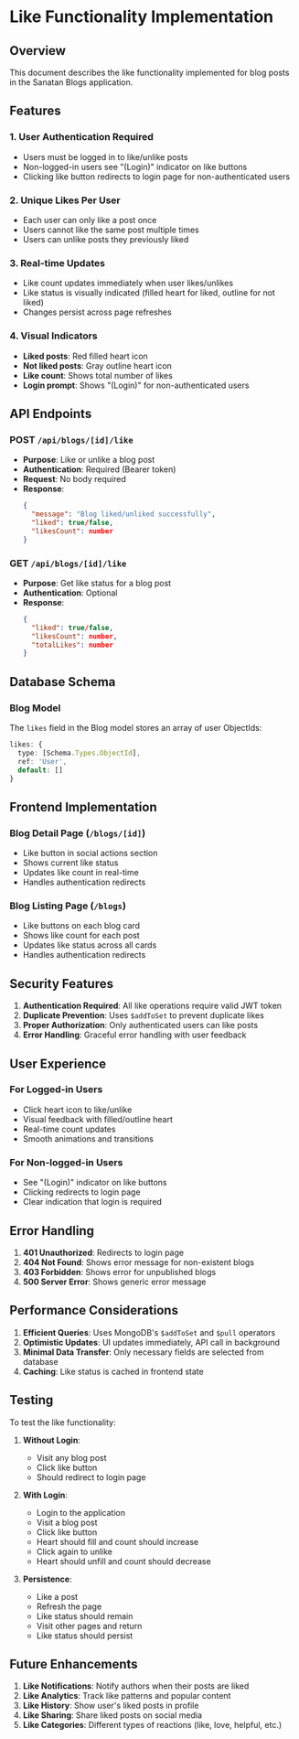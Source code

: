 # Like Functionality Implementation

## Overview
This document describes the like functionality implemented for blog posts in the Sanatan Blogs application.

## Features

### 1. User Authentication Required
- Users must be logged in to like/unlike posts
- Non-logged-in users see "(Login)" indicator on like buttons
- Clicking like button redirects to login page for non-authenticated users

### 2. Unique Likes Per User
- Each user can only like a post once
- Users cannot like the same post multiple times
- Users can unlike posts they previously liked

### 3. Real-time Updates
- Like count updates immediately when user likes/unlikes
- Like status is visually indicated (filled heart for liked, outline for not liked)
- Changes persist across page refreshes

### 4. Visual Indicators
- **Liked posts**: Red filled heart icon
- **Not liked posts**: Gray outline heart icon
- **Like count**: Shows total number of likes
- **Login prompt**: Shows "(Login)" for non-authenticated users

## API Endpoints

### POST `/api/blogs/[id]/like`
- **Purpose**: Like or unlike a blog post
- **Authentication**: Required (Bearer token)
- **Request**: No body required
- **Response**:
  ```json
  {
    "message": "Blog liked/unliked successfully",
    "liked": true/false,
    "likesCount": number
  }
  ```

### GET `/api/blogs/[id]/like`
- **Purpose**: Get like status for a blog post
- **Authentication**: Optional
- **Response**:
  ```json
  {
    "liked": true/false,
    "likesCount": number,
    "totalLikes": number
  }
  ```

## Database Schema

### Blog Model
The `likes` field in the Blog model stores an array of user ObjectIds:
```typescript
likes: {
  type: [Schema.Types.ObjectId],
  ref: 'User',
  default: []
}
```

## Frontend Implementation

### Blog Detail Page (`/blogs/[id]`)
- Like button in social actions section
- Shows current like status
- Updates like count in real-time
- Handles authentication redirects

### Blog Listing Page (`/blogs`)
- Like buttons on each blog card
- Shows like count for each post
- Updates like status across all cards
- Handles authentication redirects

## Security Features

1. **Authentication Required**: All like operations require valid JWT token
2. **Duplicate Prevention**: Uses `$addToSet` to prevent duplicate likes
3. **Proper Authorization**: Only authenticated users can like posts
4. **Error Handling**: Graceful error handling with user feedback

## User Experience

### For Logged-in Users
- Click heart icon to like/unlike
- Visual feedback with filled/outline heart
- Real-time count updates
- Smooth animations and transitions

### For Non-logged-in Users
- See "(Login)" indicator on like buttons
- Clicking redirects to login page
- Clear indication that login is required

## Error Handling

1. **401 Unauthorized**: Redirects to login page
2. **404 Not Found**: Shows error message for non-existent blogs
3. **403 Forbidden**: Shows error for unpublished blogs
4. **500 Server Error**: Shows generic error message

## Performance Considerations

1. **Efficient Queries**: Uses MongoDB's `$addToSet` and `$pull` operators
2. **Optimistic Updates**: UI updates immediately, API call in background
3. **Minimal Data Transfer**: Only necessary fields are selected from database
4. **Caching**: Like status is cached in frontend state

## Testing

To test the like functionality:

1. **Without Login**:
   - Visit any blog post
   - Click like button
   - Should redirect to login page

2. **With Login**:
   - Login to the application
   - Visit a blog post
   - Click like button
   - Heart should fill and count should increase
   - Click again to unlike
   - Heart should unfill and count should decrease

3. **Persistence**:
   - Like a post
   - Refresh the page
   - Like status should remain
   - Visit other pages and return
   - Like status should persist

## Future Enhancements

1. **Like Notifications**: Notify authors when their posts are liked
2. **Like Analytics**: Track like patterns and popular content
3. **Like History**: Show user's liked posts in profile
4. **Like Sharing**: Share liked posts on social media
5. **Like Categories**: Different types of reactions (like, love, helpful, etc.) 